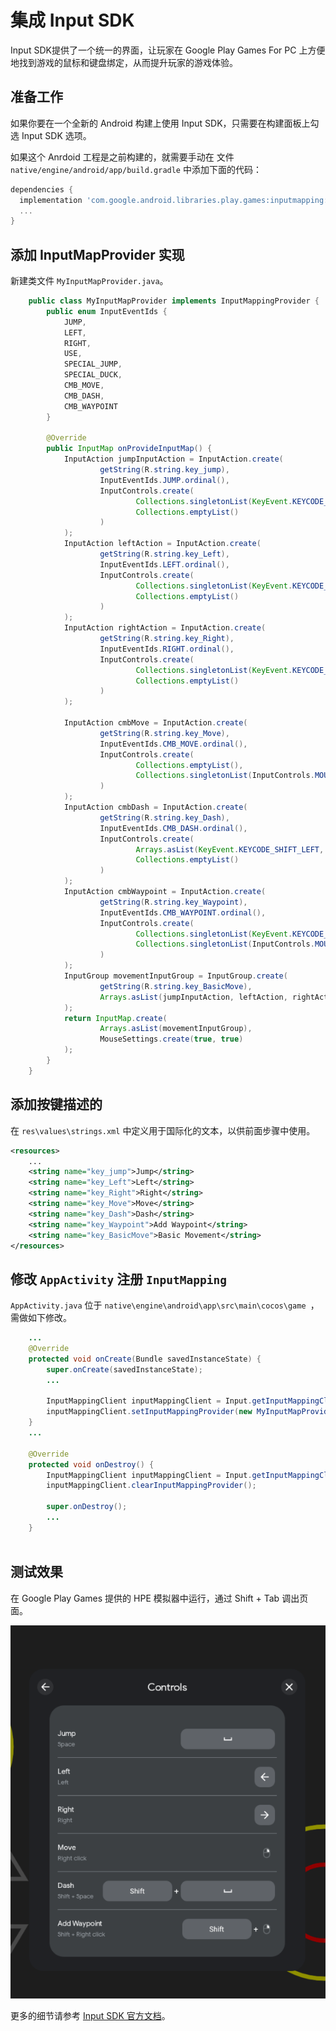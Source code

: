 # 集成 Input SDK

Input SDK提供了一个统一的界面，让玩家在 Google Play Games For PC 上方便地找到游戏的鼠标和键盘绑定，从而提升玩家的游戏体验。 

## 准备工作

如果你要在一个全新的 Android 构建上使用 Input SDK，只需要在构建面板上勾选 Input SDK 选项。

如果这个 Anrdoid 工程是之前构建的，就需要手动在 文件 `native/engine/android/app/build.gradle` 中添加下面的代码：

```gradle
dependencies {
  implementation 'com.google.android.libraries.play.games:inputmapping:1.0.0-beta'
  ...
}
```

## 添加 InputMapProvider 实现

新建类文件 `MyInputMapProvider.java`。

```java
    public class MyInputMapProvider implements InputMappingProvider {
        public enum InputEventIds {
            JUMP,
            LEFT,
            RIGHT,
            USE,
            SPECIAL_JUMP,
            SPECIAL_DUCK,
            CMB_MOVE,
            CMB_DASH,
            CMB_WAYPOINT
        }

        @Override
        public InputMap onProvideInputMap() {
            InputAction jumpInputAction = InputAction.create(
                    getString(R.string.key_jump),
                    InputEventIds.JUMP.ordinal(),
                    InputControls.create(
                            Collections.singletonList(KeyEvent.KEYCODE_SPACE),
                            Collections.emptyList()
                    )
            );
            InputAction leftAction = InputAction.create(
                    getString(R.string.key_Left),
                    InputEventIds.LEFT.ordinal(),
                    InputControls.create(
                            Collections.singletonList(KeyEvent.KEYCODE_DPAD_LEFT),
                            Collections.emptyList()
                    )
            );
            InputAction rightAction = InputAction.create(
                    getString(R.string.key_Right),
                    InputEventIds.RIGHT.ordinal(),
                    InputControls.create(
                            Collections.singletonList(KeyEvent.KEYCODE_DPAD_RIGHT),
                            Collections.emptyList()
                    )
            );

            InputAction cmbMove = InputAction.create(
                    getString(R.string.key_Move),
                    InputEventIds.CMB_MOVE.ordinal(),
                    InputControls.create(
                            Collections.emptyList(),
                            Collections.singletonList(InputControls.MOUSE_RIGHT_CLICK)
                    )
            );
            InputAction cmbDash = InputAction.create(
                    getString(R.string.key_Dash),
                    InputEventIds.CMB_DASH.ordinal(),
                    InputControls.create(
                            Arrays.asList(KeyEvent.KEYCODE_SHIFT_LEFT, KeyEvent.KEYCODE_SPACE),
                            Collections.emptyList()
                    )
            );
            InputAction cmbWaypoint = InputAction.create(
                    getString(R.string.key_Waypoint),
                    InputEventIds.CMB_WAYPOINT.ordinal(),
                    InputControls.create(
                            Collections.singletonList(KeyEvent.KEYCODE_SHIFT_LEFT),
                            Collections.singletonList(InputControls.MOUSE_RIGHT_CLICK)
                    )
            );
            InputGroup movementInputGroup = InputGroup.create(
                    getString(R.string.key_BasicMove),
                    Arrays.asList(jumpInputAction, leftAction, rightAction, cmbMove, cmbDash, cmbWaypoint)
            );
            return InputMap.create(
                    Arrays.asList(movementInputGroup),
                    MouseSettings.create(true, true)
            );
        }
    }

```

## 添加按键描述的

在 `res\values\strings.xml` 中定义用于国际化的文本，以供前面步骤中使用。

```xml
<resources>
    ...
    <string name="key_jump">Jump</string>
    <string name="key_Left">Left</string>
    <string name="key_Right">Right</string>
    <string name="key_Move">Move</string>
    <string name="key_Dash">Dash</string>
    <string name="key_Waypoint">Add Waypoint</string>
    <string name="key_BasicMove">Basic Movement</string>
</resources>
```

## 修改 `AppActivity` 注册 `InputMapping`

`AppActivity.java` 位于 `native\engine\android\app\src\main\cocos\game `，需做如下修改。

```java
    ...
    @Override
    protected void onCreate(Bundle savedInstanceState) {
        super.onCreate(savedInstanceState);
        ...
        
        InputMappingClient inputMappingClient = Input.getInputMappingClient(this);
        inputMappingClient.setInputMappingProvider(new MyInputMapProvider());
    }
    ...

    @Override
    protected void onDestroy() {
        InputMappingClient inputMappingClient = Input.getInputMappingClient(this);
        inputMappingClient.clearInputMappingProvider();

        super.onDestroy();
        ...
    }
   
```

## 测试效果

在 Google Play Games 提供的 HPE 模拟器中运行，通过 Shift + Tab 调出页面。

![key codes](./publish-native/gpg-input-sdk-keys.png)

更多的细节请参考 [Input SDK 官方文档](https://developer.android.com/games/playgames/input-sdk-start)。
